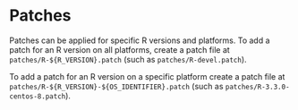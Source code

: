# Patches

Patches can be applied for specific R versions and platforms. To add a patch for an R version on
all platforms, create a patch file at `patches/R-${R_VERSION}.patch` (such as
`patches/R-devel.patch`).

To add a patch for an R version on a specific platform create a patch file at
`patches/R-${R_VERSION}-${OS_IDENTIFIER}.patch` (such as
`patches/R-3.3.0-centos-8.patch`).
